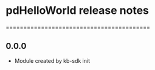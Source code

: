 # pdHelloWorld release notes
=========================================

0.0.0
-----
* Module created by kb-sdk init
